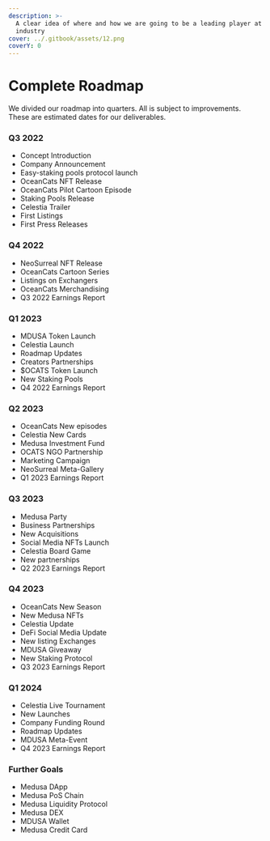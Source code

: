 ```yaml
---
description: >-
  A clear idea of where and how we are going to be a leading player at the DeFi
  industry
cover: ../.gitbook/assets/12.png
coverY: 0
---
```


# Complete Roadmap

We divided our roadmap into quarters. All is subject to improvements. These are estimated dates for our deliverables.

### Q3 2022

* Concept Introduction
* &#x20;Company Announcement
* &#x20;Easy-staking pools protocol launch
* &#x20;OceanCats NFT Release
* &#x20;OceanCats Pilot Cartoon Episode
* &#x20;Staking Pools Release
* &#x20;Celestia Trailer
* &#x20;First Listings
* &#x20;First Press Releases

### Q4 2022

* NeoSurreal NFT Release
* OceanCats Cartoon Series
* Listings on Exchangers
* OceanCats Merchandising
* Q3 2022 Earnings Report



### Q1 2023

* MDUSA Token Launch
* Celestia Launch
* Roadmap Updates
* Creators Partnerships
* $OCATS Token Launch
* New Staking Pools
* Q4 2022 Earnings Report

### Q2 2023

* OceanCats New episodes
* Celestia New Cards
* Medusa Investment Fund
* OCATS NGO Partnership
* Marketing Campaign
* NeoSurreal Meta-Gallery
* Q1 2023 Earnings Report

### Q3 2023

* Medusa Party
* Business Partnerships
* New Acquisitions
* Social Media NFTs Launch
* Celestia Board Game
* New partnerships
* Q2 2023 Earnings Report

### Q4 2023

* OceanCats New Season
* New Medusa NFTs
* Celestia Update
* DeFi Social Media Update
* New listing Exchanges
* MDUSA Giveaway
* New Staking Protocol
* Q3 2023 Earnings Report

### Q1 2024

* Celestia Live Tournament
* New Launches
* Company Funding Round
* Roadmap Updates
* MDUSA Meta-Event
* Q4 2023 Earnings Report

### Further Goals

* Medusa DApp
* Medusa PoS Chain
* Medusa Liquidity Protocol
* Medusa DEX
* MDUSA Wallet
* Medusa Credit Card

